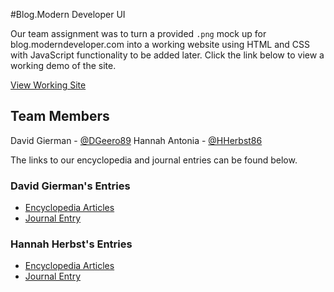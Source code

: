 #Blog.Modern Developer UI

Our team assignment was to turn a provided `.png` mock up for blog.moderndeveloper.com into a working website using HTML and CSS with JavaScript functionality to be added later. Click the link below to view a working demo of the site.

[View Working Site](https://dgeero89.github.io/blog.modern-developer-ui/)

## Team Members
David Gierman - [@DGeero89](https://github.com/DGeero89)
Hannah Antonia - [@HHerbst86](https://github.com/Hherbst86)

The links to our encyclopedia and journal entries can be found below.

### David Gierman's Entries
- [Encyclopedia Articles](https://github.com/moderndeveloper-students/coursework-DGeero89/tree/master/Course-06-Introduction-to-JavaScript-and-Modern-Web-Development/Chapter-02-Introduction-to-CSS/Encyclopedia-Articles)
- [Journal Entry](https://github.com/moderndeveloper-students/coursework-DGeero89/tree/master/Course-06-Introduction-to-JavaScript-and-Modern-Web-Development/Chapter-02-Introduction-to-CSS)

### Hannah Herbst's Entries
- [Encyclopedia Articles](https://github.com/moderndeveloper-students/coursework-hherbst86/blob/master/Course-06-Introduction-to-JavaScript-and-Modern-Web-Development/Introduction-to-CSS/encyclopedia-entries.MD)
- [Journal Entry](https://github.com/moderndeveloper-students/coursework-hherbst86/blob/master/Course-06-Introduction-to-JavaScript-and-Modern-Web-Development/Introduction-to-CSS/team-journal.md)
